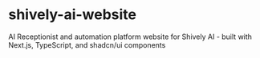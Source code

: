 # shively-ai-website
AI Receptionist and automation platform website for Shively AI - built with Next.js, TypeScript, and shadcn/ui components
